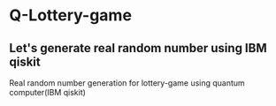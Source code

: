 # Q-Lottery-game
## Let's generate real random number using IBM qiskit

Real random number generation for lottery-game using quantum computer(IBM qiskit)
